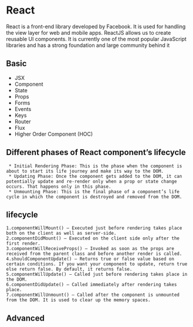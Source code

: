 # React
  React is a front-end library developed by Facebook. It is used for handling the view layer for web and mobile apps. ReactJS allows us to create reusable UI components. It is currently one of the most popular JavaScript libraries and has a strong foundation and large community behind it

## Basic
  * JSX
  * Component
  * State
  * Props
  * Forms
  * Events
  * Keys
  * Router
  * Flux
  * Higher Order Component (HOC)

## Different phases of React component’s lifecycle ##

     * Initial Rendering Phase: This is the phase when the component is about to start its life journey and make its way to the DOM.
     * Updating Phase: Once the component gets added to the DOM, it can potentially update and re-render only when a prop or state change occurs. That happens only in this phase.
     * Unmounting Phase: This is the final phase of a component’s life cycle in which the component is destroyed and removed from the DOM.

   
##  lifecycle

    1.componentWillMount() – Executed just before rendering takes place both on the client as well as server-side.
	2.componentDidMount() – Executed on the client side only after the first render.
	3.componentWillReceiveProps() – Invoked as soon as the props are received from the parent class and before another render is called.
	4.shouldComponentUpdate() – Returns true or false value based on certain conditions. If you want your component to update, return true else return false. By default, it returns false.
	5.componentWillUpdate() – Called just before rendering takes place in the DOM.
	6.componentDidUpdate() – Called immediately after rendering takes place.
	7.componentWillUnmount() – Called after the component is unmounted from the DOM. It is used to clear up the memory spaces.


## Advanced




